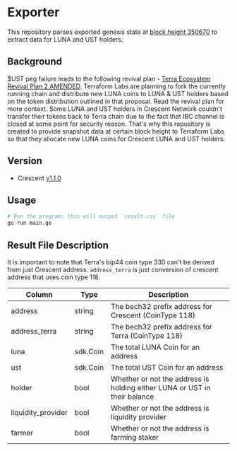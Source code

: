 # Exporter

This repository parses exported genesis state at [block height 350670](https://www.mintscan.io/crescent/blocks/350670) to extract data for LUNA and UST holders. 

## Background

$UST peg failure leads to the following revival plan - [Terra Ecosystem Revival Plan 2 AMENDED](https://agora.terra.money/t/terra-ecosystem-revival-plan-2-amended/18498). Terraform Labs are planning to fork the currently running chain and distribute new LUNA coins to LUNA & UST holders based on the token distribution outlined in that proposal. Read the revival plan for more context. Some LUNA and UST holders in Crescent Network couldn't transfer their tokens back to Terra chain due to the fact that IBC channel is closed at some point for security reason. That's why this repository is created to provide snapshot data at certain block height to Terraform Labs so that they allocate new LUNA coins for Crescent LUNA and UST holders. 

## Version

- Crescent [v1.1.0](https://github.com/crescent-network/crescent/releases/tag/v1.1.0)

## Usage

```bash
# Run the program; this will output `result.csv` file
go run main.go
```

## Result File Description

It is important to note that Terra's bip44 coin type 330 can't be derived from just Crescent address. `address_terra` is just conversion of crescent address that uses coin type 118.

| Column | Type | Description | 
|--------------------|----------|---------------------------------------------------------------------------|
| address            | string   | The bech32 prefix address for Crescent (CoinType 118)                     | 
| address_terra      | string   | The bech32 prefix address for Terra (CoinType 118)                        | 
| luna               | sdk.Coin | The total LUNA Coin for an address                                        | 
| ust                | sdk.Coin | The total UST Coin for an address                                         |
| holder             | bool     | Whether or not the address is holding either LUNA or UST in their balance |
| liquidity_provider | bool     | Whether or not the address is liquidity provider                          |
| farmer             | bool     | Whether or not the address is farming staker                              |

